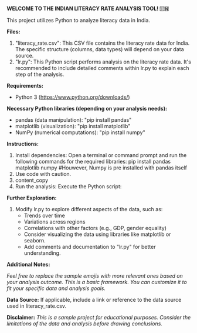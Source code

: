 **WELCOME TO THE INDIAN LITERACY RATE ANALYSIS TOOL! 🇮🇳**

This project utilizes Python to analyze literacy data in India.

**Files:**

1. "literacy_rate.csv": This CSV file contains the literacy rate data for India. The specific structure (columns, data types) will depend on your data source.
2. "lr.py": This Python script performs analysis on the literacy rate data. It's recommended to include detailed comments within lr.py to explain each step of the analysis.

**Requirements:**
- Python 3 (https://www.python.org/downloads/)

**Necessary Python libraries (depending on your analysis needs):**
- pandas (data manipulation): "pip install pandas"
- matplotlib (visualization): "pip install matplotlib"
- NumPy (numerical computations): "pip install numpy"

**Instructions:**
1. Install dependencies: Open a terminal or command prompt and run the following commands for the required libraries:
pip install pandas matplotlib numpy #Houwever, Numpy is pre installed with pandas itself
2. Use code with caution.
3. content_copy
4. Run the analysis: Execute the Python script:

**Further Exploration:**
1. Modify lr.py to explore different aspects of the data, such as:
    - Trends over time
    - Variations across regions
    - Correlations with other factors (e.g., GDP, gender equality)
    - Consider visualizing the data using libraries like matplotlib or seaborn.
    - Add comments and documentation to "lr.py" for better understanding.

**Additional Notes:**

*Feel free to replace the sample emojis with more relevant ones based on your analysis outcome. This is a basic framework. You can customize it to fit your specific data and analysis goals.*

**Data Source:**
If applicable, include a link or reference to the data source used in literacy_rate.csv.

**Disclaimer:**
*This is a sample project for educational purposes. Consider the limitations of the data and analysis before drawing conclusions.*
